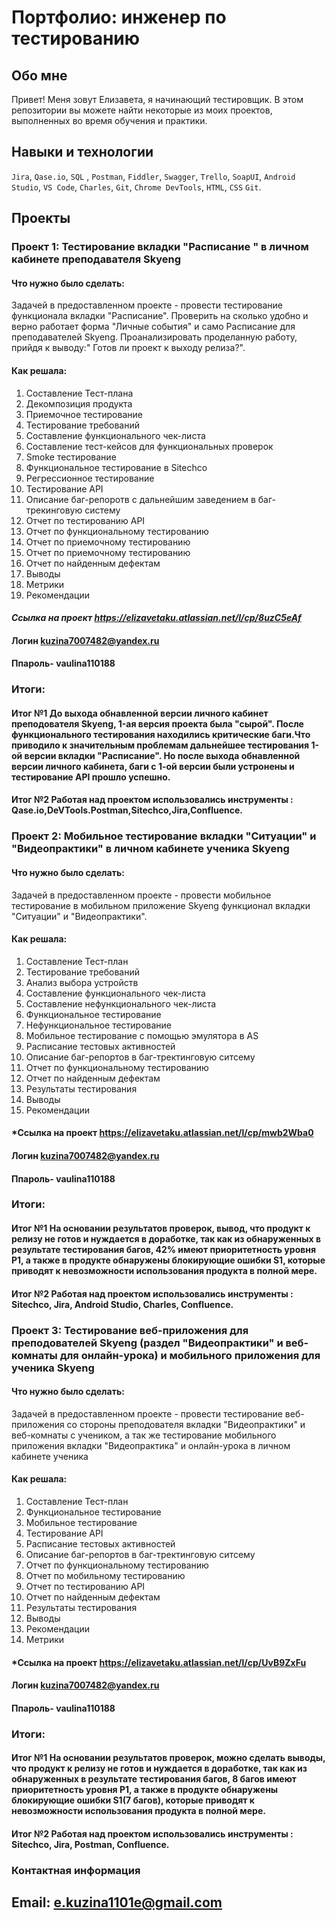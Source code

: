# Портфолио: инженер по тестированию


## Обо мне
  
Привет! Меня зовут Елизавета, я начинающий тестировщик.
В этом репозитории вы можете найти некоторые из моих проектов, выполненных во время обучения и практики.



## Навыки и технологии

`Jira`,
`Qase.io`, 
`SQL` ,
`Postman`,
`Fiddler`, 
`Swagger`, 
`Trello`,
`SoapUI`,
`Android Studio`,
`VS Code`,
`Charles`, 
`Git`, 
`Chrome DevTools`,
`HTML`,
`CSS`
`Git`.



## Проекты

### Проект 1: Тестирование вкладки "Расписание " в личном кабинете  преподавателя Skyeng

#### Что нужно было сделать:
Задачей в предоставленном проекте - провести тестирование функционала вкладки "Расписание". Проверить на сколько удобно и верно работает форма "Личные события" и само Расписание для преподавателей Skyeng. Проанализировать проделанную работу, прийдя к выводу:" Готов ли проект к выходу релиза?".


#### Как решала:
1. Составление Тест-плана
2. Декомпозиция продукта
3. Приемочное тестирование
4. Тестирование требований
5. Составление функционального чек-листа
6. Составление тест-кейсов для функциональных проверок
7. Smoke тестирование
8. Функциональное тестирование в Sitechco
9. Регрессионное тестирование
10. Тестирование API
11. Описание баг-репоротв с дальнейшим заведением в баг-трекинговую систему
12. Отчет по тестированию API
13. Отчет по функциональному тестированию
14. Отчет по приемочному тестированию
15. Отчет по приемочному тестированию
16. Отчет по найденным дефектам
17. Выводы
18. Метрики
19. Рекомендации

#### *Ссылка на проект https://elizavetaku.atlassian.net/l/cp/8uzC5eAf*

#### Логин kuzina7007482@yandex.ru
#### Ппароль- vaulina110188


### Итоги:

#### Итог №1 До выхода обнавленной версии личного кабинет преподователя Skyeng, 1-ая версия  проекта была "сырой". После функционального тестирования находились критические баги.Что приводило к значительным проблемам дальнейшее тестирования 1-ой версии вкладки "Расписание". Но после выхода обнавленной версии личного кабинета, баги с 1-ой версии  были устронены и тестирование API прошло успешно.

#### Итог №2 Работая над проектом использовались инструменты : Qase.io,DeVTools.Postman,Sitechco,Jira,Confluence.




### Проект 2: Мобильное тестирование вкладки "Ситуации" и "Видеопрактики" в личном кабинете  ученика Skyeng

#### Что нужно было сделать:
Задачей в предоставленном проекте - провести мобильное тестирование в  мобильном приложение Skyeng функционал вкладки "Ситуации" и "Видеопрактики". 

#### Как решала:
1. Составление Тест-план
2. Тестирование требований
3. Анализ выбора устройств
4. Составление функционального чек-листа
5. Составление нефункционального чек-листа
6. Функциональное тестирование
7. Нефункциональное тестирование
8. Мобильное тестирование с помощью эмулятора в AS
9. Расписание тестовых активностей
10. Описание баг-репортов в баг-тректинговую ситсему
11. Отчет по функциональному тестированию
12. Отчет по найденным дефектам
13. Результаты тестирования
14. Выводы
15. Рекомендации

#### *Ссылка на проект https://elizavetaku.atlassian.net/l/cp/mwb2Wba0

#### Логин kuzina7007482@yandex.ru
#### Ппароль- vaulina110188


### Итоги:

#### Итог №1 На основании результатов проверок, вывод, что продукт к релизу не готов и нуждается в доработке, так как из обнаруженных в результате тестирования багов, 42% имеют приоритетность уровня Р1, а также в продукте обнаружены блокирующие ошибки S1, которые приводят к невозможности использования продукта в полной мере.

#### Итог №2 Работая над проектом использовались инструменты : Sitechco, Jira, Android Studio, Charles, Confluence.




### Проект 3: Тестирование веб-приложения для преподователей Skyeng (раздел "Видеопрактики" и веб-комнаты для онлайн-урока) и мобильного приложения для ученика Skyeng 

#### Что нужно было сделать:
Задачей в предоставленном проекте - провести тестирование веб-приложения со стороны преподователя вкладки "Видеопрактики" и веб-комнаты с учеником, а так же тестирование мобильного приложения вкладки "Видеопрактика" и онлайн-урока в личном кабинете ученика

#### Как решала:
1. Составление Тест-план
3.  Функциональное тестирование
4.  Мобильное тестирование 
5.  Тестирование API
6.  Расписание тестовых активностей
7.  Описание баг-репортов в баг-тректинговую ситсему
8.  Отчет по функциональному тестированию
9.  Отчет по мобильному тестированию
10.  Отчет по тестированию API
11.  Отчет по найденным дефектам
12.  Результаты тестирования
13. Выводы
14. Рекомендации
15. Метрики

#### *Ссылка на проект https://elizavetaku.atlassian.net/l/cp/UvB9ZxFu

#### Логин kuzina7007482@yandex.ru
#### Ппароль- vaulina110188


### Итоги:

#### Итог №1 На основании результатов проверок, можно сделать выводы, что продукт к релизу не готов и нуждается в доработке, так как из обнаруженных в результате тестирования багов, 8 багов имеют приоритетность уровня Р1, а также в продукте обнаружены блокирующие ошибки S1(7 багов), которые приводят к невозможности использования продукта в полной мере.

#### Итог №2 Работая над проектом использовались инструменты : Sitechco, Jira, Postman, Confluence.





### Контактная информация
## Email: e.kuzina1101e@gmail.com

